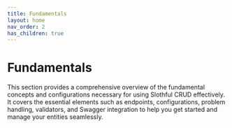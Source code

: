 ```yaml
---
title: Fundamentals
layout: home
nav_order: 2
has_children: true
---
```


# Fundamentals

This section provides a comprehensive overview of the fundamental concepts and configurations necessary for using Slothful CRUD effectively. It covers the essential elements such as endpoints, configurations, problem handling, validators, and Swagger integration to help you get started and manage your entities seamlessly.